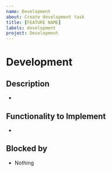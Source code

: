 ```yaml
---
name: Development
about: Create development task
title: [FEATURE NAME]
labels: development
project: Development
---
```

# Development

## Description

*

## Functionality to Implement

*

## Blocked by

* Nothing
